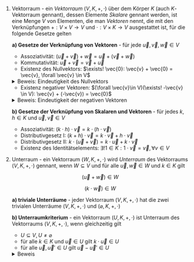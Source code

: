 1. Vektorraum - ein *Vektorraum* $(V, K, +, \cdot)$ über dem Körper $K$ (auch $K$-Vektorraum gennant), dessen Elemente *Skalare* gennant werden, ist eine Menge $V$ von Elementen, die man *Vektoren* nennt, die mit den Verknüpfungen $+: V\times V \to V$ und $\cdot : V \times K \to V$ ausgestattet ist, für die folgende Gesetze gelten
	
	**a) Gesetze der Verknüpfung von Vektoren** - für jede $\vec{u},\vec{v},\vec{w}\in V$
	- Assoziativität: $(\vec{u} + \vec{v}) +\vec{w} =\vec{u} + ( \vec{v} +\vec{w})$
	- Kommutativität: $\vec{u} + \vec{v} = \vec{v} + \vec{u}$
	- Existenz des Nullvektors: $\exists! \vec{0}: \vec{v} + \vec{0} = \vec{v}, \forall \vec{v} \in V$
	
	<details>
	<summary>Beweis: Eindeutigkeit des Nullvektors</summary>
	Es stellt sich heraus, dass die Eindeutigkeit des Nullvektors kein Axiom ist und sich vermöge der anderen Eigenschaften des Vektorraums beweisen lässt.
	
	Nehmen wir an, es gäbe ein zweites element $\vec{0}'\in V$, für das $\vec{v}+\vec{0}' = \vec{v}, \forall\vec{v}\in V$ gilt. Daher folgt, dass
	
	$$\vec{0} + \vec{0}' = \vec{0}'+\vec{0} = \vec{0}'$$
	Da $\vec{0}'$ ein Nullelement ist, gilt gleichzeitig, dass
	
	$$\vec{0} + \vec{0}' = \vec{0}$$
	
	Zusammen ergibt sich 
	
	$$\vec{0}' = \vec{0} + \vec{0}' = \vec{0}$$
	
	Also
	
	$$\vec{0}' = \vec{0}$$
	
	</details>
	
	- Existenz negativer Vektoren: $(\forall \vec{v}\in V)(\exists! -\vec{v} \in V): \vec{v} + (-\vec{v}) = \vec{0}$
	
	<details>
	<summary>Beweis: Eindeutigkeit der negativen Vektoren</summary>
	
	Genauso wie bei der Eindeutigkeit des Nullvektors stellt sich heraus, dass man beweisen kann, dass es für jedes $\vec{v} \in V$ genau ein Element $-\vec{v} \in V$, für das $v + (-\vec{v}) = \vec{0}$ gilt.
	
	Nehmen wir an, es gäbe ein anderes Element $\vec{v}'$, für das $\vec{v} + \vec{v}' = \vec{0}$ gilt. Also
	
	$$\vec{v}' = (-\vec{v} + \vec{v}) + \vec{v}' = -\vec{v} + (\vec{v}+\vec{v}') = -\vec{v} + \vec{0} = -\vec{v}$$
	
	</details>
	
	**b) Gesetze der Verknüpfung von Skalaren und Vektoren** - für jedes $k,h \in K$ und $\vec{u},\vec{v} \in V$
	- Assoziativität: $(k\cdot h) \cdot \vec{v} = k\cdot (h \cdot \vec{v})$
	- Distributivgesetz I: $(k+h)\cdot \vec{v} = k\cdot \vec{v} + h\cdot \vec{v}$
	- Distributivgesetz II: $k\cdot (\vec{u}+\vec{v}) = k\cdot \vec{u}+k\cdot \vec{v}$
	- Existenz des Identitätselements: $\exists!1\in K: 1 \cdot \vec{v} = \vec{v}, \forall v\in V$

2. Unterraum - ein Vektorraum $(W, K, +,\cdot)$ wird *Unterraum* des Vektorraums $(V,K,+,\cdot)$ gennant, wenn $W\subseteq V$ und für alle $\vec{u},\vec{w} \in W$ und $k\in K$ gilt 
	
	$$(\vec{u}+\vec{w}) \in W$$
	
	$$(k\cdot\vec{w}) \in W$$
	
	**a) triviale Unterräume** - jeder Vektorraum $(V,K,+,\cdot)$ hat die zwei trivialen Unterräume $(V,K,+,\cdot)$ und $(\varnothing,K,+,\cdot)$
	
	**b) Unterraumkriterium** - ein Vektorraum $(U,K,+,\cdot)$ ist Unterraum des Vektorraums $(V,K,+,\cdot)$, wenn gleichzeitig gilt
	- $U \subseteq V, U \ne \varnothing$
	- für alle $k\in K$ und $\vec{u}\in U$ gilt $k\cdot \vec{u} \in U$
	- für alle $\vec{u},\vec{u}' \in U$ gilt $\vec{u} - \vec{u}' \in U$
	
	<details>
	<summary>Beweis</summary>
	
	Existenz des Nullvektors: Da es für alle $\vec{u},\vec{u}' \in U$ gilt, können wir $\vec{u}'$ einfach durch $\vec{u}$ ersetzen, um $\vec{u}-\vec{u}=\vec{0}$ zu erhalten.
	
	</details>